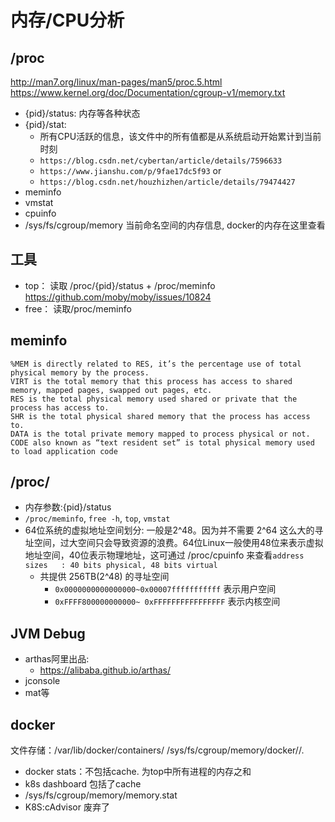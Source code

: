 # 内存/CPU分析
## /proc
http://man7.org/linux/man-pages/man5/proc.5.html
https://www.kernel.org/doc/Documentation/cgroup-v1/memory.txt
- {pid}/status: 内存等各种状态
- {pid}/stat: 
  - 所有CPU活跃的信息，该文件中的所有值都是从系统启动开始累计到当前时刻
  - `https://blog.csdn.net/cybertan/article/details/7596633`
  - `https://www.jianshu.com/p/9fae17dc5f93` or 
  - `https://blog.csdn.net/houzhizhen/article/details/79474427`
- meminfo
- vmstat
- cpuinfo
- /sys/fs/cgroup/memory 当前命名空间的内存信息, docker的内存在这里查看
## 工具
- top： 读取 /proc/{pid}/status + /proc/meminfo
    https://github.com/moby/moby/issues/10824    
- free： 读取/proc/meminfo
## meminfo
```
%MEM is directly related to RES, it’s the percentage use of total physical memory by the process.
VIRT is the total memory that this process has access to shared memory, mapped pages, swapped out pages, etc.
RES is the total physical memory used shared or private that the process has access to.
SHR is the total physical shared memory that the process has access to.
DATA is the total private memory mapped to process physical or not.
CODE also known as “text resident set” is total physical memory used to load application code
```
## /proc/
- 内存参数:{pid}/status
- `/proc/meminfo`, `free -h`, `top`, `vmstat`
- 64位系统的虚拟地址空间划分: 一般是2^48。因为并不需要 2^64 这么大的寻址空间，过大空间只会导致资源的浪费。64位Linux一般使用48位来表示虚拟地址空间，40位表示物理地址，这可通过 /proc/cpuinfo 来查看`address sizes   : 40 bits physical, 48 bits virtual`
  - 共提供 256TB(2^48) 的寻址空间
    - `0x0000000000000000~0x00007fffffffffff` 表示用户空间
    - `0xFFFF800000000000~ 0xFFFFFFFFFFFFFFFF` 表示内核空间
## JVM Debug
- arthas阿里出品: 
  - https://alibaba.github.io/arthas/
- jconsole
- mat等
## docker 
文件存储：/var/lib/docker/containers/
/sys/fs/cgroup/memory/docker/<longid>/.
- docker stats：不包括cache. 为top中所有进程的内存之和
- k8s dashboard 包括了cache
- /sys/fs/cgroup/memory/memory.stat
- K8S:cAdvisor 废弃了